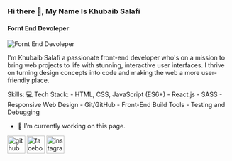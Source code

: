 ### Hi there 👋, My Name Is Khubaib Salafi
#### Fornt End Devoleper
![Fornt End Devoleper](https://scontent.fdac152-1.fna.fbcdn.net/v/t39.30808-6/397975388_3554985074830377_2015277518455922265_n.jpg?stp=dst-jpg_s2048x2048&_nc_cat=100&ccb=1-7&_nc_sid=5f2048&_nc_ohc=0Yyy0LtfOwsAX8Skh5X&_nc_ht=scontent.fdac152-1.fna&oh=00_AfA3er5Fql1u_XB75Zb1VZYDdb4KCqE2NqLhX4DZtRjvLg&oe=65497CA5)

I'm Khubaib Salafi a passionate front-end developer who's on a mission to bring web projects to life with stunning, interactive user interfaces. I thrive on turning design concepts into code and making the web a more user-friendly place.




Skills: 💻 Tech Stack: - HTML, CSS, JavaScript (ES6+) - React.js - SASS - Responsive Web Design - Git/GitHub - Front-End Build Tools  - Testing and Debugging

- 🔭 I’m currently working on this page. 


[<img src='https://cdn.jsdelivr.net/npm/simple-icons@3.0.1/icons/github.svg' alt='github' height='40'>](https://github.com/https://github.com/khubaibsalafi13)  [<img src='https://cdn.jsdelivr.net/npm/simple-icons@3.0.1/icons/facebook.svg' alt='facebook' height='40'>](https://www.facebook.com/https://www.facebook.com/khubaibsalafi13)  [<img src='https://cdn.jsdelivr.net/npm/simple-icons@3.0.1/icons/instagram.svg' alt='instagram' height='40'>](https://www.instagram.com/https://www.instagram.com/khubaibsalafi13//)  



